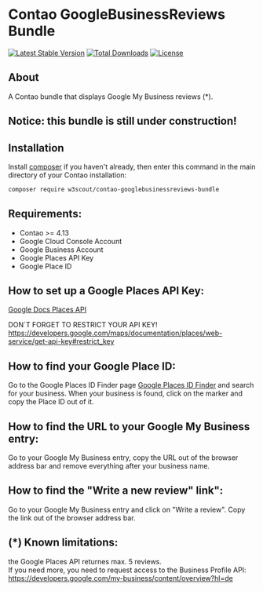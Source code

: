 
# Contao GoogleBusinessReviews Bundle

[![Latest Stable Version](https://poser.pugx.org/w3scout/contao-googlebusinessreviews-bundle/v/stable)](https://packagist.org/packages/w3scout/contao-memberredirect-bundle)
[![Total Downloads](https://poser.pugx.org/w3scout/contao-googlebusinessreviews-bundle/downloads)](https://packagist.org/packages/w3scout/contao-memberredirect-bundle)
[![License](https://poser.pugx.org/w3scout/contao-googlebusinessreviews-bundle/license)](https://packagist.org/packages/w3scout/contao-memberredirect-bundle)

## About
A Contao bundle that displays Google My Business reviews (*).

## Notice: this bundle is still under construction!

## Installation
Install [composer](https://getcomposer.org) if you haven't already, then enter this command in the main directory of your Contao installation:
```sh
composer require w3scout/contao-googlebusinessreviews-bundle
```

## Requirements:
- Contao >= 4.13
- Google Cloud Console Account
- Google Business Account
- Google Places API Key
- Google Place ID

## How to set up a Google Places API Key:
[Google Docs Places API](https://developers.google.com/maps/documentation/places/web-service/get-api-key)

DON´T FORGET TO RESTRICT YOUR API KEY!<br>https://developers.google.com/maps/documentation/places/web-service/get-api-key#restrict_key

## How to find your Google Place ID:
Go to the Google Places ID Finder page [Google Places ID Finder](https://developers.google.com/maps/documentation/javascript/examples/places-placeid-finder) and search for your business. When your business is found, click on the marker and copy the Place ID out of it.

## How to find the URL to your Google My Business entry:
Go to your Google My Business entry, copy the URL out of the browser address bar and remove everything after your business name.

## How to find the "Write a new review" link":
Go to your Google My Business entry and click on "Write a review". Copy the link out of the browser address bar.

## (*) Known limitations:
the Google Places API returnes max. 5 reviews.<br>
If you need more, you need to request access to the Business Profile API: https://developers.google.com/my-business/content/overview?hl=de
